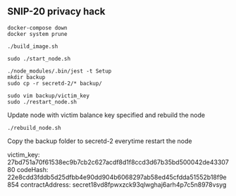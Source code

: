 ## SNIP-20 privacy hack
```
docker-compose down
docker system prune

./build_image.sh

sudo ./start_node.sh

./node_modules/.bin/jest -t Setup
mkdir backup
sudo cp -r secretd-2/* backup/

sudo vim backup/victim_key
sudo ./restart_node.sh
```

Update node with victim balance key specified and rebuild the node
```
./rebuild_node.sh
```

Copy the backup folder to secretd-2 everytime restart the node



victim_key: 
27bd751a70f61538ec9b7cb2c627acdf8d1f8ccd3d67b35bd500042de4330780
codeHash: 
22e8cdd3fddb5d25dfbb4e90dd904b6068297ab58ed45cfdda51552b18f9e854
contractAddress: 
secret18vd8fpwxzck93qlwghaj6arh4p7c5n8978vsyg



